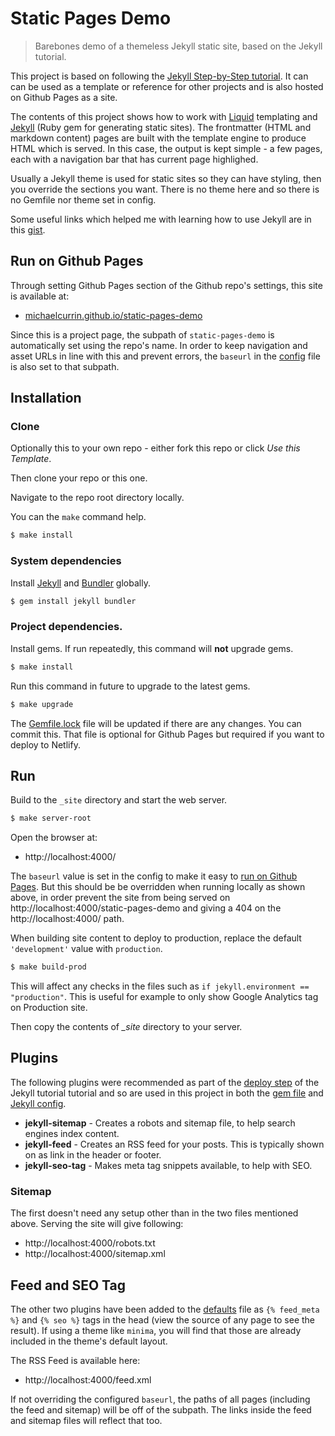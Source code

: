 # Static Pages Demo
> Barebones demo of a themeless Jekyll static site, based on the Jekyll tutorial.

This project is based on following the [Jekyll Step-by-Step tutorial](https://jekyllrb.com/docs/step-by-step/01-setup/). It can can be used as a template or reference for other projects and is also hosted on Github Pages as a site.

The contents of this project shows how to work with [Liquid](https://shopify.github.io/liquid/) templating and [Jekyll](https://jekyllrb.com/) (Ruby gem for generating static sites). The frontmatter (HTML and markdown content) pages are built with the template engine to produce HTML which is served. In this case, the output is kept simple - a few pages, each with a navigation bar that has current page highlighed.

Usually a Jekyll theme is used for static sites so they can have styling, then you override the sections you want. There is no theme here and so there is no Gemfile nor theme set in config.

Some useful links which helped me with learning how to use Jekyll are in this [gist](https://gist.github.com/MichaelCurrin/dfd14bfa74938e40f251bc00445a1627).


## Run on Github Pages

Through setting Github Pages section of the Github repo's settings, this site is available at:

- [michaelcurrin.github.io/static-pages-demo](https://michaelcurrin.github.io/static-pages-demo)

Since this is a project page, the subpath of `static-pages-demo` is automatically set using the repo's name. In order to keep navigation and asset URLs in line with this and prevent errors, the `baseurl` in the [config](_config.yml) file is also set to that subpath.


## Installation

### Clone

Optionally this to your own repo - either fork this repo or click _Use this Template_.

Then clone your repo or this one.

Navigate to the repo root directory locally.

You can the `make` command help.

```bash
$ make install
```

### System dependencies

Install [Jekyll](https://jekyllrb.com/) and [Bundler](https://bundler.io/) globally.

```bash
$ gem install jekyll bundler
```

### Project dependencies.

Install gems. If run repeatedly, this command will **not** upgrade gems.

```bash
$ make install
```

Run this command in future to upgrade to the latest gems.

```bash
$ make upgrade
```

The [Gemfile.lock](/Gemfile.lock) file will be updated if there are any changes. You can commit this. That file is optional for Github Pages but required if you want to deploy to Netlify.

## Run

Build to the `_site` directory and start the web server.

```bash
$ make server-root
```

Open the browser at:

- http://localhost:4000/


The `baseurl` value is set in the config to make it easy to [run on Github Pages](#run-on-github-pages). But this should be be overridden when running locally as shown above, in order prevent the site from being served on http://localhost:4000/static-pages-demo and giving a 404 on the http://localhost:4000/ path.

When building site content to deploy to production, replace the default `'development'` value with `production`.

```bash
$ make build-prod
```

This will affect any checks in the files such as `if jekyll.environment == "production"`. This is useful for example to only show Google Analytics tag on Production site.

Then copy the contents of *_site* directory to your server.


## Plugins

The following plugins were recommended as part of the [deploy step](https://jekyllrb.com/docs/step-by-step/10-deployment/) of the Jekyll tutorial tutorial and so are used in this project in both the [gem file](/Gemfile) and [Jekyll config](/_config.yml).

- **jekyll-sitemap** - Creates a robots and sitemap file, to help search engines index content.
- **jekyll-feed** - Creates an RSS feed for your posts. This is typically shown on as link  in the header or footer.
- **jekyll-seo-tag** - Makes meta tag snippets available, to help with SEO.

### Sitemap

The first doesn't need any setup other than in the two files mentioned above. Serving the site will give following:

- http://localhost:4000/robots.txt
- http://localhost:4000/sitemap.xml

## Feed and SEO Tag

The other two plugins have been added to the [defaults](_layouts/default.html) file as `{% feed_meta %}` and `{% seo %}` tags in the head (view the source of any page to see the result). If using a theme like `minima`, you will find that those are already included in the theme's default layout.

The RSS Feed is available here:

- http://localhost:4000/feed.xml

If not overriding the configured `baseurl`, the paths of all pages (including the feed and sitemap) will be off of the subpath. The links inside the feed and sitemap files will reflect that too.
